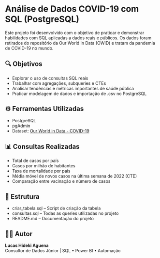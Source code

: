# Análise de Dados COVID-19 com SQL (PostgreSQL)

Este projeto foi desenvolvido com o objetivo de praticar e demonstrar habilidades com SQL aplicadas a dados reais e públicos. Os dados foram retirados do repositório da Our World in Data (OWID) e tratam da pandemia de COVID-19 no mundo.

## 🔍 Objetivos

- Explorar o uso de consultas SQL reais
- Trabalhar com agregações, subqueries e CTEs
- Analisar tendências e métricas importantes de saúde pública
- Praticar modelagem de dados e importação de .csv no PostgreSQL

## ⚙️ Ferramentas Utilizadas

- PostgreSQL
- pgAdmin
- Dataset: [Our World in Data - COVID-19](https://ourworldindata.org/coronavirus)

## 📊 Consultas Realizadas

- Total de casos por país
- Casos por milhão de habitantes
- Taxa de mortalidade por país
- Média móvel de novos casos na última semana de 2022 (CTE)
- Comparação entre vacinação e número de casos

## 📁 Estrutura

- criar_tabela.sql – Script de criação da tabela
- consultas.sql – Todas as queries utilizadas no projeto
- README.md – Documentação do projeto

## 👨‍💻 Autor

**Lucas Hideki Aguena**  
Consultor de Dados Júnior | SQL • Power BI • Automação
